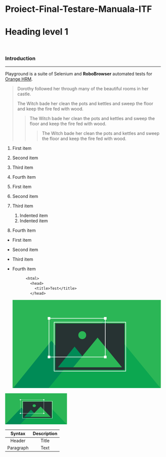 # Proiect-Final-Testare-Manuala-ITF
Heading level 1
===============
&nbsp;
### Introduction
---
Playground is a suite of Selenium and **RoboBrowser** automated tests for [Orange HRM](https://opensource-demo.orangehrmlive.com/web/index.php/auth/login).
> Dorothy followed her through many of the beautiful rooms in her castle.
>
> The Witch bade her clean the pots and kettles and sweep the floor and keep the fire fed with wood.
>> The Witch bade her clean the pots and kettles and sweep the floor and keep the fire fed with wood.
>>> The Witch bade her clean the pots and kettles and sweep the floor and keep the fire fed with wood.


1. First item
2. Second item
3. Third item
4. Fourth item

1. First item
2. Second item
3. Third item
    1. Indented item
    2. Indented item
4. Fourth item

- First item
- Second item
- Third item
- Fourth item


            <html>
              <head>
                <title>Test</title>
              </head>
              
    ![Tux, the Linux mascot](/imagine10.png)
<img src="imagine10.png" width="200" height="100">

| Syntax | Description |
| :---: | :---: |
| Header | Title |
| Paragraph | Text |
       
          
